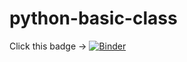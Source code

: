 # python-basic-class

Click this badge -> [![Binder](https://mybinder.org/badge_logo.svg)](https://mybinder.org/v2/gh/kshitijlohani/python-basic-class/master)
